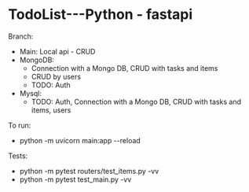 # TodoList---Python - fastapi

Branch:
  - Main: Local api - CRUD
  - MongoDB: 
      - Connection with a Mongo DB, CRUD with tasks and items 
      - CRUD by users
      - TODO: Auth
  - Mysql: 
      - TODO: Auth, Connection with a Mongo DB, CRUD with tasks and items, users

To run:
  - python -m uvicorn main:app --reload
 
Tests:
  - python -m pytest routers/test_items.py -vv
  - python -m pytest test_main.py -vv
